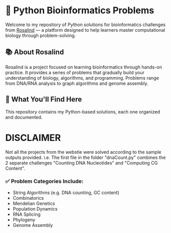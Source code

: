 # 🧬 Python Bioinformatics Problems

Welcome to my repository of Python solutions for bioinformatics challenges from [Rosalind](https://rosalind.info/problems/list-view/) — a platform designed to help learners master computational biology through problem-solving.

## 📚 About Rosalind
Rosalind is a project focused on learning bioinformatics through hands-on practice. It provides a series of problems that gradually build your understanding of biology, algorithms, and programming. Problems range from DNA/RNA analysis to graph algorithms and genome assembly.

## 🧪 What You'll Find Here
This repository contains my Python-based solutions, each one organized and documented. 
# DISCLAIMER 
Not all the projects from the webstie were solved according to the sample outputs provided. 
i.e. The first file in the folder "dnaCount.py" combines the 2 separate challenges "Counting DNA Nucleotides" and "Computing CG Content".

### ✅ Problem Categories Include:
- String Algorithms (e.g. DNA counting, GC content)
- Combinatorics
- Mendelian Genetics
- Population Dynamics
- RNA Splicing
- Phylogeny
- Genome Assembly

